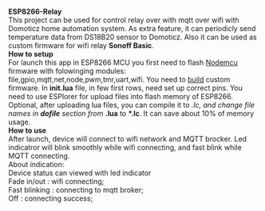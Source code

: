 <b>ESP8266-Relay</b><br>
This project can be used for control relay over with mqtt over wifi with Domoticz home automation system.
As extra feature, it can periodicly send temperature data from DS18B20 sensor to Domoticz.
Also it can be used as custom firmware for wifi relay <b>Sonoff Basic</b>.<br>
<b>How to setup</b><br>
For launch this app in ESP8266 MCU you first need to flash <a href="https://nodemcu.readthedocs.io/en/master/">Nodemcu</a> firmware with folowinging modules:
file,gpio,mqtt,net,node,pwm,tmr,uart,wifi. You need to <a href="https://nodemcu-build.com/">build</a> custom firmware.
In <b>init.lua</b> file, in few first rows, need set up correct pins. You need to use ESPlorer for upload files into flash memory of ESP8266.
Optional, after uploading lua files, you can compile it to *.lc, and change file names in <b>dofile</b> section from <b>*.lua</b> to <b>*.lc</b>.
It can save about 10% of memory usage.<br>
<b>How to use</b><br>
After launch, device will connect to wifi network and MQTT brocker. Led indicatror will blink smoothly while wifi connecting, and fast blink while MQTT connecting.<br>
About indication:<br>
Device status can viewed with led indicator<br>
Fade in/out : wifi connecting;<br>
Fast blinking : connecting to mqtt broker;<br>
Off : connecting success;<br>
